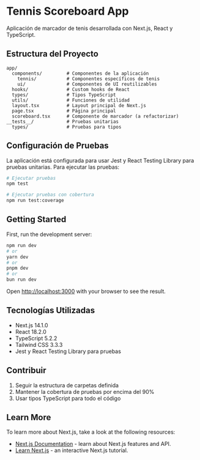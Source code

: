# Tennis Scoreboard App

Aplicación de marcador de tenis desarrollada con Next.js, React y TypeScript.

## Estructura del Proyecto

```
app/
  components/         # Componentes de la aplicación
    tennis/           # Componentes específicos de tenis
    ui/               # Componentes de UI reutilizables
  hooks/              # Custom hooks de React
  types/              # Tipos TypeScript
  utils/              # Funciones de utilidad
  layout.tsx          # Layout principal de Next.js
  page.tsx            # Página principal
  scoreboard.tsx      # Componente de marcador (a refactorizar)
__tests__/            # Pruebas unitarias
  types/              # Pruebas para tipos
```

## Configuración de Pruebas

La aplicación está configurada para usar Jest y React Testing Library para pruebas unitarias. Para ejecutar las pruebas:

```bash
# Ejecutar pruebas
npm test

# Ejecutar pruebas con cobertura
npm run test:coverage
```

## Getting Started

First, run the development server:

```bash
npm run dev
# or
yarn dev
# or
pnpm dev
# or
bun run dev
```

Open [http://localhost:3000](http://localhost:3000) with your browser to see the result.

## Tecnologías Utilizadas

- Next.js 14.1.0
- React 18.2.0
- TypeScript 5.2.2
- Tailwind CSS 3.3.3
- Jest y React Testing Library para pruebas

## Contribuir

1. Seguir la estructura de carpetas definida
2. Mantener la cobertura de pruebas por encima del 90%
3. Usar tipos TypeScript para todo el código

## Learn More

To learn more about Next.js, take a look at the following resources:

- [Next.js Documentation](https://nextjs.org/docs) - learn about Next.js features and API.
- [Learn Next.js](https://nextjs.org/learn) - an interactive Next.js tutorial.
```
